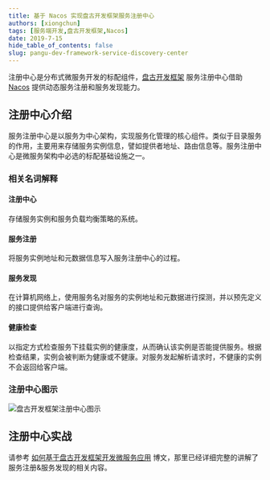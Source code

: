 ```yaml
---
title: 基于 Nacos 实现盘古开发框架服务注册中心
authors: [xiongchun]
tags: [服务端开发,盘古开发框架,Nacos]
date: 2019-7-15
hide_table_of_contents: false
slug: pangu-dev-framework-service-discovery-center
---
```


注册中心是分布式微服务开发的标配组件，[盘古开发框架](https://github.com/xiongchun/pangu-framework) 服务注册中心借助 [Nacos](https://nacos.io/en-us/index.html) 提供动态服务注册和服务发现能力。

<!--truncate-->

## 注册中心介绍

服务注册中心是以服务为中心架构，实现服务化管理的核心组件。类似于目录服务的作用，主要用来存储服务实例信息，譬如提供者地址、路由信息等。服务注册中心是微服务架构中必选的标配基础设施之一。

### 相关名词解释
#### 注册中心
存储服务实例和服务负载均衡策略的系统。
#### 服务注册
将服务实例地址和元数据信息写入服务注册中心的过程。
#### 服务发现
在计算机网络上，使用服务名对服务的实例地址和元数据进行探测，并以预先定义的接口提供给客户端进行查询。
#### 健康检查
以指定方式检查服务下挂载实例的健康度，从而确认该实例是否能提供服务。根据检查结果，实例会被判断为健康或不健康。对服务发起解析请求时，不健康的实例不会返回给客户端。

### 注册中心图示
![盘古开发框架注册中心图示](/resources/doc/8-pangu-framework-nacos.png)

## 注册中心实战
请参考 [如何基于盘古开发框架开发微服务应用](pangu-dev-framework-create-microservice) 博文，那里已经详细完整的讲解了服务注册&服务发现的相关内容。